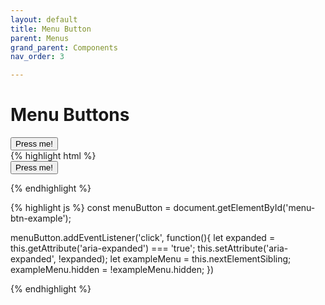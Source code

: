 ```yaml
---
layout: default
title: Menu Button
parent: Menus
grand_parent: Components
nav_order: 3

---
```


# Menu Buttons

<div class="code-example">
<nav>
	<button id="menu-btn-example"  aria-expanded="false">
		Press me!
		<ul class="menu-btn-example-ul" hidden>
			<li>
				<a>Option 1</a>
			</li>
			<li>
				<a>Option 2</a>
			</li>
			<li>
				<a>Option 3</a>
			</li>
		</ul>
	</button>
</nav>
</div>
{% highlight html %}
<nav>
	<button id="menu-btn-example"  aria-expanded="false">Press me!</button>
	<ul class="menu-btn-example-ul" hidden>
		<li>
			<a>Option 1</a>
		</li>
		<li>
			<a>Option 2</a>
		</li>
		<li>
			<a>Option 3</a>
		</li>
	</ul>
</nav>
	
{% endhighlight %}

{% highlight js %}
const menuButton = document.getElementById('menu-btn-example');

menuButton.addEventListener('click', function(){
	let expanded = this.getAttribute('aria-expanded') === 'true';
	this.setAttribute('aria-expanded', !expanded);
	let exampleMenu = this.nextElementSibling;
	exampleMenu.hidden = !exampleMenu.hidden;
})

{% endhighlight %}